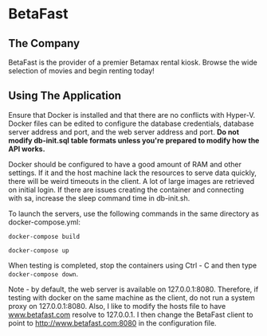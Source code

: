 # BetaFast
## The Company
BetaFast is the provider of a premier Betamax rental kiosk. Browse the wide selection of movies and begin renting today!

## Using The Application
Ensure that Docker is installed and that there are no conflicts with Hyper-V. Docker files can be edited to configure the database credentials, database server address and port, and the web server address and port. **Do not modify db-init.sql table formats unless you're prepared to modify how the API works.**

Docker should be configured to have a good amount of RAM and other settings. If it and the host machine lack the resources to serve data quickly, there will be weird timeouts in the client. A lot of large images are retrieved on initial login. If there are issues creating the container and connecting with sa, increase the sleep command time in db-init.sh.

To launch the servers, use the following commands in the same directory as docker-compose.yml:

```docker-compose build```

```docker-compose up```

When testing is completed, stop the containers using Ctrl - C and then type `docker-compose down`.

Note - by default, the web server is available on 127.0.0.1:8080. Therefore, if testing with docker on the same machine as the client, do not run a system proxy on 127.0.0.1:8080. Also, I like to modify the hosts file to have www.betafast.com resolve to 127.0.0.1. I then change the BetaFast client to point to http://www.betafast.com:8080 in the configuration file.
